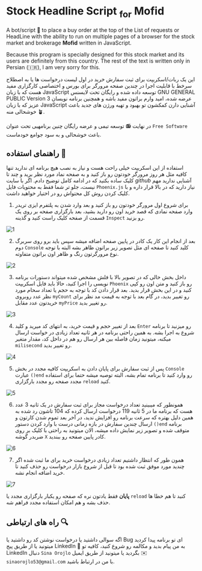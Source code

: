 # Stock Headline Script <sub>for</sub> Mofid
A bot/script :robot: to place a buy order at the top of the List of requests or HeadLine with the ability to run on multiple pages of a browser for the stock market and brokerage **Mofid** written in JavaScript.

Because this program is specially designed for this stock market and its users are definitely from this country. The rest of the text is written only in Persian (:iran:), I am very sorry for this.

این یک ربات/اسکریپت برای ثبت سفارش خرید در اول لیست درخواست ها یا به اصطلاح سرخط با قابلیت اجرا در چندین صفحه مرورگر برای بورس و اختصاصی کارگزاری مفید هست که با زبان JavaScript توسعه داده شده و رایگان تحت لایسنس  GNU GENERAL PUBLIC
                       Version 3 عرضه شده، امید وارم براتون مفید باشه و همچنین برنامه نویسان عزیز که با زبان JavaScript آشنایی دارن کمکشون تو بهبود و تهیه ورژن های جدید باعث خوشحالی منه :potted_plant:.

در نهایت :radio: توسعه تیمی و عرضه رایگان چنین برنامهیی تحت عنوان `Free Software` باعث خوشحالی و به سود جوامع خودماست.
## راهنمای استفاده :flashlight:
استفاده از این اسکریپت خیلی راحت هست و نیاز به نصب هیچ برنامه ای ندارید تنها کافیه مثل هر روز مرورگر خودتون رو باز کنید و به صفحه نماد مورد نظر برید و چند تا کلیک ساده بکنید که در ادامه کامل توضیح دادم.
اگر با سایت *github*  آشنایی ندارید مهم نیست، جلو تر شما فقط به محتویات فایل `Phoenix.js` نیاز دارید که در بالا قرار داره و با کلیک کردن روش کل محتواش رو در اختیار خواهید داشت.

1. برای شروع اول مرورگر خودتون رو باز کنید و بعد وارد شدن به پلتفرم ایزی تریدر وارد صفحه نمادی که قصد خرید اون رو دارید بشید، بعد بارگزاری صفحه بر روی یک قسمت از صفحه کلیک راست کنید و گذینه `Inspect` رو بزنید.

![1](https://user-images.githubusercontent.com/66873974/170879970-e3f6acbf-68b4-4dbf-93b9-aba7b54e6cde.png)

2. بعد از انجام این کار یک کادر در پایین صفحه اضافه میشه سپس باید برو روی سربرگ دوم `Console` کلید کنید تا صفحه ای مثل تصویر زیر براتون ظاهر بشه البته با توجه نوع مرورگرتون رنگ و ظاهر اون براتون متفاوته.

![2](https://user-images.githubusercontent.com/66873974/170880470-3206ba11-e854-4039-bf77-bb6fd87a755a.png)

3. داخل بخش خالی که در تصویر بالا با فلش مشخص شده میتواند دستورات برنامه نویسی را اجرا کنید، حالا باید فایل اسکریپت `Phoenix` رو باز کنید و متن اون رو کپی کنید و در این بخش قرار بدید. بعد قرار دادن کد با توجه به حجم یا تعداد سحام مورد نظر عدد روبروی `myCount` رو تغییر بدید، در گام بعد با توجه به قیمت مد نظر برای خریدتون عدد مقابل `myPrice` رو تغییر بدید.

![3](https://user-images.githubusercontent.com/66873974/170880910-b933eb33-5387-4f89-84d1-6928c4253cc3.png)

4. بعد از تغییر حجم و قیمت خرید، به انتهای کد میرید و کلید `Enter` رو میزنید تا برنامه شروع به اجرا بشه. به همین راحتی برنامه در هر ثانیه تعداد زیادی در خواست ارسال میکنه، میتونید زمان فاصله بین هر ارسال رو هم در داخل کد، مقدار متغیر `milisecond` رو تغییر بدید.

![4](https://user-images.githubusercontent.com/66873974/170881233-eafd5190-cce8-422d-80ba-a8eb54b2839e.png)

5. پس از ثبت سفارش برای پایان دادن به اسکریپت کافیه مجدد در بخش `Console` عبارت `()end` رو وارد کنید تا برنامه تمام بشه، البته توصیه میشه حتما برای استفاده مجدد صفحه رو مجدد بارگزاری `reload` کنید.

![5](https://user-images.githubusercontent.com/66873974/170881464-8c51d8e8-765c-426e-948a-ff752982efec.png)

6. همونطور که میبینید تعداد درخواست مجاز برای ثبت سفارش در یک ثانیه 3 عدد هست که برنامه ما در 5 ثانیه 119 درخواست ارسال کرده که 104 تاشون رد شده به همین دلیل بهتره که سرعت برنامه رو افزایش ندید، در آخر بعد تموم شدن کارتون و ارسال چندین سفارش در بازه زمانی درست با وارد کردن دستور `()end` برنامه متوقف شده و تصویر زیر نمایش داده میشه، الان میتونید به راحتی با کلیک بر روی ضربدر گوشه `X` کادر پایین صفحه رو ببندید.

![6](https://user-images.githubusercontent.com/66873974/170881630-d25f05f4-c637-44cc-a31b-eafa3f8f50a5.png)

7. همون طور که انتظار داشتیم تعداد زیادی درخواست خرید برای ما ثبت شده اگر چندید مورد موفق ثبت شده بود تا قبل از شروع بازار درخواست رو حذف کنید تا خرید اضافه انجام نشه.

 ![7](https://user-images.githubusercontent.com/66873974/170881835-0ce1955a-90ba-49a9-9ed2-3a7af1da1087.png)
 
**پایان** فقط یادتون نره که صفحه رو یکبار بارگزاری مجدد یا `reload` کنید تا هم خطا ها حذف بشه و هم امکان استفاده مجدد فراهم شه.
## راه های ارتباطی :mag:
اگه سوالی داشتید یا درخواست نوشتن کد رو داشتید یا Bug ای تو برنامه پیدا کردید میتونید یا از طریق پیج LinkedIn :camera_flash: به من پیام بدید و مکالمه رو شروع کنید، کافیه تو LinkedIn دنبال `Sina Orojlo` بگردید یا میتونید از طریق ایمیل :envelope: `sinaorojlo53@gmail.com` با من در ارتباط باشید.
